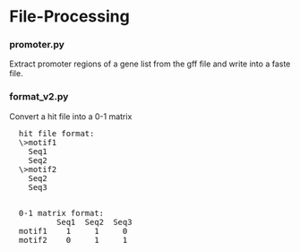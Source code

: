 # File-Processing

### promoter.py

  Extract promoter regions of a gene list from the gff file and write into a faste file.
  
### format_v2.py

  Convert a hit file into a 0-1 matrix
  
  <pre>
  hit file format: 
  \>motif1
    Seq1
    Seq2
  \>motif2
    Seq2
    Seq3
  </pre>
  <pre>
  0-1 matrix format:
          Seq1  Seq2  Seq3
  motif1    1     1     0
  motif2    0     1     1
  </pre>

  
